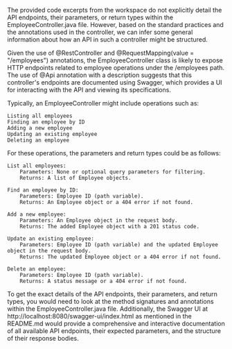 The provided code excerpts from the workspace do not explicitly detail the API endpoints, their parameters, or return types within the EmployeeController.java file. However, based on the standard practices and the annotations used in the controller, we can infer some general information about how an API in such a controller might be structured.

Given the use of @RestController and @RequestMapping(value = "/employees") annotations, the EmployeeController class is likely to expose HTTP endpoints related to employee operations under the /employees path. The use of @Api annotation with a description suggests that this controller's endpoints are documented using Swagger, which provides a UI for interacting with the API and viewing its specifications.

Typically, an EmployeeController might include operations such as:

    Listing all employees
    Finding an employee by ID
    Adding a new employee
    Updating an existing employee
    Deleting an employee

For these operations, the parameters and return types could be as follows:

    List all employees:
        Parameters: None or optional query parameters for filtering.
        Returns: A list of Employee objects.

    Find an employee by ID:
        Parameters: Employee ID (path variable).
        Returns: An Employee object or a 404 error if not found.

    Add a new employee:
        Parameters: An Employee object in the request body.
        Returns: The added Employee object with a 201 status code.

    Update an existing employee:
        Parameters: Employee ID (path variable) and the updated Employee object in the request body.
        Returns: The updated Employee object or a 404 error if not found.

    Delete an employee:
        Parameters: Employee ID (path variable).
        Returns: A status message or a 404 error if not found.

To get the exact details of the API endpoints, their parameters, and return types, you would need to look at the method signatures and annotations within the EmployeeController.java file. Additionally, the Swagger UI at http://localhost:8080/swagger-ui/index.html as mentioned in the README.md would provide a comprehensive and interactive documentation of all available API endpoints, their expected parameters, and the structure of their response bodies.
